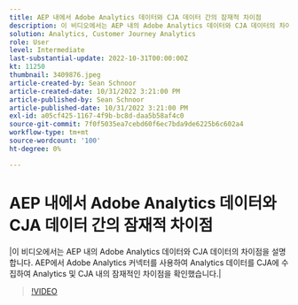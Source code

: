 ```yaml
---
title: AEP 내에서 Adobe Analytics 데이터와 CJA 데이터 간의 잠재적 차이점
description: 이 비디오에서는 AEP 내의 Adobe Analytics 데이터와 CJA 데이터의 차이점을 설명합니다. AEP에서 Adobe Analytics 커넥터를 사용하여 Analytics 데이터를 CJA에 수집하여 Analytics 및 CJA 내의 잠재적인 차이점을 확인했습니다.
solution: Analytics, Customer Journey Analytics
role: User
level: Intermediate
last-substantial-update: 2022-10-31T00:00:00Z
kt: 11250
thumbnail: 3409876.jpeg
article-created-by: Sean Schnoor
article-created-date: 10/31/2022 3:21:00 PM
article-published-by: Sean Schnoor
article-published-date: 10/31/2022 3:21:00 PM
exl-id: a05cf425-1167-4f9b-bc8d-daa5b58af4c0
source-git-commit: 7f0f5035ea7cebd60f6ec7bda9de6225b6c602a4
workflow-type: tm+mt
source-wordcount: '100'
ht-degree: 0%

---
```


# AEP 내에서 Adobe Analytics 데이터와 CJA 데이터 간의 잠재적 차이점

|이 비디오에서는 AEP 내의 Adobe Analytics 데이터와 CJA 데이터의 차이점을 설명합니다. AEP에서 Adobe Analytics 커넥터를 사용하여 Analytics 데이터를 CJA에 수집하여 Analytics 및 CJA 내의 잠재적인 차이점을 확인했습니다.|

>[!VIDEO](https://video.tv.adobe.com/v/3409876/?quality=12&learn=on)
